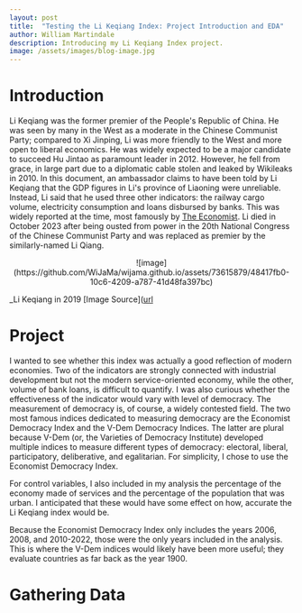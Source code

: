 ```yaml
---
layout: post
title:  "Testing the Li Keqiang Index: Project Introduction and EDA"
author: William Martindale
description: Introducing my Li Keqiang Index project.
image: /assets/images/blog-image.jpg
---
```


# Introduction

Li Keqiang was the former premier of the People's Republic of China. He was seen by many in the West as a moderate in the Chinese Communist Party; compared to Xi Jinping, Li was more friendly to the West and more open to liberal economics. He was widely expected to be a major candidate to succeed Hu Jintao as paramount leader in 2012.
However, he fell from grace, in large part due to a diplomatic cable stolen and leaked by Wikileaks in 2010. In this document, an ambassador claims to have been told by Li Keqiang that the GDP figures in Li's province of Liaoning were unreliable. Instead, Li said that he used three other indicators: the railway cargo volume, electricity consumption and loans disbursed by banks.
This was widely reported at the time, most famously by [The Economist](https://www.economist.com/asia/2010/12/09/keqiang-ker-ching). Li died in October 2023 after being ousted from power in the 20th National Congress of the Chinese Communist Party and was replaced as premier by the similarly-named Li Qiang.

<p align="center">
![image](https://github.com/WiJaMa/wijama.github.io/assets/73615879/48417fb0-10c6-4209-a787-41d48fa397bc)

_Li Keqiang in 2019 [Image Source]([url](https://commons.wikimedia.org/wiki/File:Shinz%C5%8D_Abe_Li_Keqiang_20191225_(1)_(cropped).jpg)
</p>

# Project

I wanted to see whether this index was actually a good reflection of modern economies. Two of the indicators are strongly connected with industrial development but not the modern service-oriented economy, while the other, volume of bank loans, is difficult to quantify. I was also curious whether the effectiveness of the indicator would vary with level of democracy.
The measurement of democracy is, of course, a widely contested field. The two most famous indices dedicated to measuring democracy are the Economist Democracy Index and the V-Dem Democracy Indices. The latter are plural because V-Dem (or, the Varieties of Democracy Institute) developed multiple indices to measure different types of democracy: electoral, liberal, participatory, deliberative, and egalitarian. For simplicity, I chose to use the Economist Democracy Index.

For control variables, I also included in my analysis the percentage of the economy made of services and the percentage of the population that was urban. I anticipated that these would have some effect on how, accurate the Li Keqiang index would be.

Because the Economist Democracy Index only includes the years 2006, 2008, and 2010-2022, those were the only years included in the analysis. This is where the V-Dem indices would likely have been more useful; they evaluate countries as far back as the year 1900.

# Gathering Data
